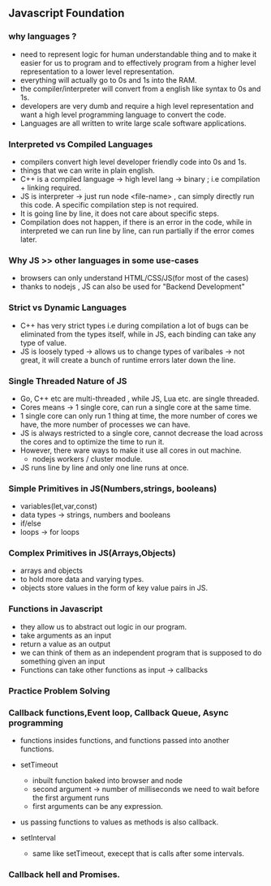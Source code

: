 ## Javascript Foundation

### why languages ?

- need to represent logic for human understandable thing and to make it easier for us to program and to effectively program from a higher level representation to a lower level representation.
- everything will actually go to 0s and 1s into the RAM.
- the compiler/interpreter will convert from a english like syntax to 0s and 1s.
- developers are very dumb and require a high level representation and want a high level programming language to convert the code.
- Languages are all written to write large scale software applications.

### Interpreted vs Compiled Languages

- compilers convert high level developer friendly code into 0s and 1s.
- things that we can write in plain english.
- C++ is a compiled language -> high level lang -> binary ; i.e compilation + linking required.
- JS is interpreter -> just run node \<file-name> , can simply directly run this code. A specific compilation step is not required.
- It is going line by line, it does not care about specific steps.
- Compilation does not happen, if there is an error in the code, while in interpreted we can run line by line, can run partially if the error comes later.

### Why JS >> other languages in some use-cases

- browsers can only understand HTML/CSS/JS(for most of the cases)
- thanks to nodejs , JS can also be used for "Backend Development"

### Strict vs Dynamic Languages

- C++ has very strict types i.e during compilation a lot of bugs can be eliminated from the types itself, while in JS, each binding can take any type of value.
- JS is loosely typed -> allows us to change types of varibales -> not great, it will create a bunch of runtime errors later down the line.

### Single Threaded Nature of JS

- Go, C++ etc are multi-threaded , while JS, Lua etc. are single threaded.
- Cores means -> 1 single core, can run a single core at the same time.
- 1 single core can only run 1 thing at time, the more number of cores we have, the more number of processes we can have.
- JS is always restricted to a single core, cannot decrease the load across the cores and to optimize the time to run it.
- However, there ware ways to make it use all cores in out machine.
  - nodejs workers / cluster module.
- JS runs line by line and only one line runs at once.

### Simple Primitives in JS(Numbers,strings, booleans)

- variables(let,var,const)
- data types -> strings, numbers and booleans
- if/else
- loops -> for loops

### Complex Primitives in JS(Arrays,Objects)

- arrays and objects
- to hold more data and varying types.
- objects store values in the form of key value pairs in JS.

### Functions in Javascript

- they allow us to abstract out logic in our program.
- take arguments as an input
- return a value as an output
- we can think of them as an independent program that is supposed to do something given an input
- Functions can take other functions as input -> callbacks

### Practice Problem Solving

### Callback functions,Event loop, Callback Queue, Async programming

- functions insides functions, and functions passed into another functions.
- setTimeout

  - inbuilt function baked into browser and node
  - second argument -> number of milliseconds we need to wait before the first argument runs
  - first arguments can be any expression.

- us passing functions to values as methods is also callback.

- setInterval
  - same like setTimeout, execept that is calls after some intervals.

### Callback hell and Promises.
